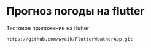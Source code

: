 # Прогноз погоды на flutter
Тестовое приложение на flutter
```git
https://github.com/wveik/FlutterWeatherApp.git
```
